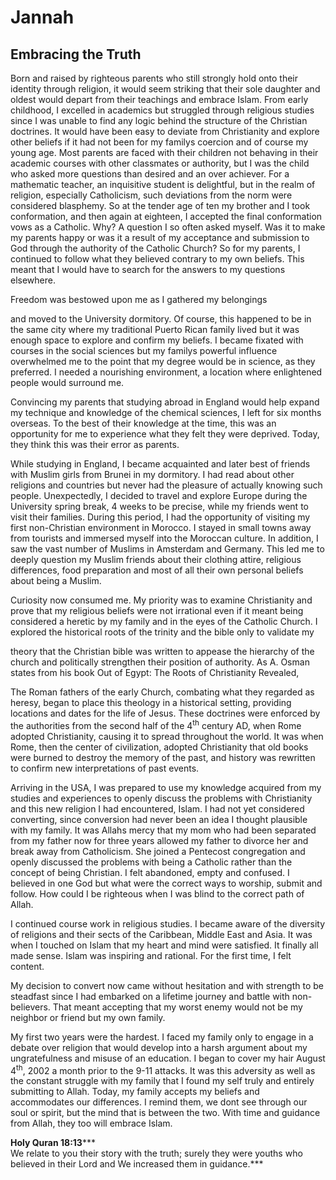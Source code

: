 Jannah
======

Embracing the Truth
-------------------

Born and raised by righteous parents who still strongly hold onto their
identity through religion, it would seem striking that their sole
daughter and oldest would depart from their teachings and embrace Islam.
From early childhood, I excelled in academics but struggled through
religious studies since I was unable to find any logic behind the
structure of the Christian doctrines. It would have been easy to deviate
from Christianity and explore other beliefs if it had not been for my
familys coercion and of course my young age. Most parents are faced with
their children not behaving in their academic courses with other
classmates or authority, but I was the child who asked more questions
than desired and an over achiever. For a mathematic teacher, an
inquisitive student is delightful, but in the realm of religion,
especially Catholicism, such deviations from the norm were considered
blasphemy. So at the tender age of ten my brother and I took
conformation, and then again at eighteen, I accepted the final
conformation vows as a Catholic. Why? A question I so often asked
myself. Was it to make my parents happy or was it a result of my
acceptance and submission to God through the authority of the Catholic
Church? So for my parents, I continued to follow what they believed
contrary to my own beliefs. This meant that I would have to search for
the answers to my questions elsewhere.

Freedom was bestowed upon me as I gathered my belongings

and moved to the University dormitory. Of course, this happened to be in
the same city where my traditional Puerto Rican family lived but it was
enough space to explore and confirm my beliefs. I became fixated with
courses in the social sciences but my familys powerful influence
overwhelmed me to the point that my degree would be in science, as they
preferred. I needed a nourishing environment, a location where
enlightened people would surround me.

Convincing my parents that studying abroad in England would help expand
my technique and knowledge of the chemical sciences, I left for six
months overseas. To the best of their knowledge at the time, this was an
opportunity for me to experience what they felt they were deprived.
Today, they think this was their error as parents.

While studying in England, I became acquainted and later best of friends
with Muslim girls from Brunei in my dormitory. I had read about other
religions and countries but never had the pleasure of actually knowing
such people. Unexpectedly, I decided to travel and explore Europe during
the University spring break, 4 weeks to be precise, while my friends
went to visit their families. During this period, I had the opportunity
of visiting my first non-Christian environment in Morocco. I stayed in
small towns away from tourists and immersed myself into the Moroccan
culture. In addition, I saw the vast number of Muslims in Amsterdam and
Germany. This led me to deeply question my Muslim friends about their
clothing attire, religious differences, food preparation and most of all
their own personal beliefs about being a Muslim.

Curiosity now consumed me. My priority was to examine Christianity and
prove that my religious beliefs were not irrational even if it meant
being considered a heretic by my family and in the eyes of the Catholic
Church. I explored the historical roots of the trinity and the bible
only to validate my

theory that the Christian bible was written to appease the hierarchy of
the church and politically strengthen their position of authority. As A.
Osman states from his book Out of Egypt: The Roots of Christianity
Revealed,

The Roman fathers of the early Church, combating what they regarded as
heresy, began to place this theology in a historical setting, providing
locations and dates for the life of Jesus. These doctrines were enforced
by the authorities from the second half of the 4<sup>th</sup> century
AD, when Rome adopted Christianity, causing it to spread throughout the
world. It was when Rome, then the center of civilization, adopted
Christianity that old books were burned to destroy the memory of the
past, and history was rewritten to confirm new interpretations of past
events.

Arriving in the USA, I was prepared to use my knowledge acquired from my
studies and experiences to openly discuss the problems with Christianity
and this new religion I had encountered, Islam. I had not yet considered
converting, since conversion had never been an idea I thought plausible
with my family. It was Allahs mercy that my mom who had been separated
from my father now for three years allowed my father to divorce her and
break away from Catholicism. She joined a Pentecost congregation and
openly discussed the problems with being a Catholic rather than the
concept of being Christian. I felt abandoned, empty and confused. I
believed in one God but what were the correct ways to worship, submit
and follow. How could I be righteous when I was blind to the correct
path of Allah.

I continued course work in religious studies. I became aware of the
diversity of religions and their sects of the Caribbean, Middle East and
Asia. It was when I touched on Islam that my heart and mind were
satisfied. It finally all made sense. Islam was inspiring and rational.
For the first time, I felt content.

My decision to convert now came without hesitation and with strength to
be steadfast since I had embarked on a lifetime journey and battle with
non-believers. That meant accepting that my worst enemy would not be my
neighbor or friend but my own family.

My first two years were the hardest. I faced my family only to engage in
a debate over religion that would develop into a harsh argument about my
ungratefulness and misuse of an education. I began to cover my hair
August 4<sup>th</sup>, 2002 a month prior to the 9-11 attacks. It was
this adversity as well as the constant struggle with my family that I
found my self truly and entirely submitting to Allah. Today, my family
accepts my beliefs and accommodates our differences. I remind them, we
dont see through our soul or spirit, but the mind that is between the
two. With time and guidance from Allah, they too will embrace Islam.

**Holy Quran 18:13*****  
 We relate to you their story with the truth; surely they were youths
who believed in their Lord and We increased them in guidance.***
